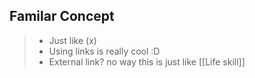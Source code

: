 ## Familar Concept
>- Just like (x)
>- Using links is really cool :D
>- External link? no way this is just like [[Life skill]]

